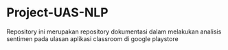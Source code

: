 # Project-UAS-NLP
Repository ini merupakan repository dokumentasi dalam melakukan analisis sentimen pada ulasan aplikasi classroom di google playstore
